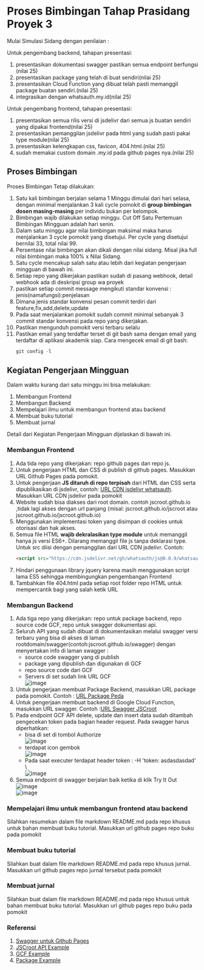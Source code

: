 # Proses Bimbingan Tahap Prasidang Proyek 3
Mulai Simulasi Sidang dengan penilaian :

Untuk pengembang backend, tahapan presentasi:
1. presentasikan dokumentasi swagger pastikan semua endpoint berfungsi (nilai 25)
2. presentasikan package yang telah di buat sendiri(nilai 25)
3. presentasikan Cloud Function yang dibuat telah pasti memanggil package buatan sendiri.(nilai 25)
4. integrasikan dengan whatsauth.my.id(nilai 25)

Untuk pengembang frontend, tahapan presentasi:
1. presentasikan semua rilis versi di jsdelivr dari semua js buatan sendiri yang dipakai frontend(nilai 25)
2. presentasikan pemanggilan jsdelivr pada html yang sudah pasti pakai type module(nilai 25)
3. presentasikan kelengkapan css, favicon, 404.html.(nilai 25)
4. sudah memakai custom domain .my.id pada github pages nya.(nilai 25)


## Proses Bimbingan
Proses Bimbingan Tetap dilakukan:
1. Satu kali bimbingan berjalan selama 1 Minggu dimulai dari hari selasa, dengan minimal menjalankan 3 kali cycle pomokit di **group bimbingan dosen masing-masing** per individu bukan per kelompok.
2. Bimbingan wajib dilakukan setiap minggu. Cut Off Satu Pertemuan Bimbingan Mingguan adalah hari senin.
3. Dalam satu minggu agar nilai bimbingan maksimal maka harus menjalankan 3 cycle pomokit yang disetujui. Per cycle yang disetujui bernilai 33, total nilai 99.
4. Persentase nilai bimbingan akan dikali dengan nilai sidang. Misal jika full nilai bimbingan maka 100% x Nilai Sidang.
5. Satu cycle mencakup salah satu atau lebih dari kegiatan pengerjaan mingguan di bawah ini.
6. Setiap repo yang dikerjakan pastikan sudah di pasang webhook, detail webhook ada di deskripsi group wa proyek
7. pastikan setiap commit message mengikuti standar konvensi : jenis(namafungsi):penjelasan
8. Dimana jenis standar konvensi pesan commit terdiri dari feature,fix,add,delete,update
9. Pada saat menjalankan pomokit sudah commit minimal sebanyak 3 commit standar konvensi pada repo yang dikerjakan.
10. Pastikan mengunduh pomokit versi terbaru selalu
11. Pastikan email yang terdaftar terset di git bash sama dengan email yang terdaftar di aplikasi akademik siap. Cara mengecek email di git bash:
    ```s
    git config -l
    ```

## Kegiatan Pengerjaan Mingguan
Dalam waktu kurang dari satu minggu ini bisa melakukan:
1. Membangun Frontend
2. Membangun Backend
3. Mempelajari ilmu untuk membangun frontend atau backend
4. Membuat buku tutorial
5. Membuat jurnal  

Detail dari Kegiatan Pengerjaan Mingguan dijelaskan di bawah ini.

### Membangun Frontend
1. Ada tida repo yang dikerjakan: repo github pages dan repo js.
2. Untuk pengerjaan HTML dan CSS di publish di github pages. Masukkan URL Github Pages pada pomokit.
3. Untuk pengerjaan **JS ditaruh di repo terpisah** dari HTML dan CSS serta dipublikasikan di jsdelivr, contoh: [URL CDN jsdelivr whatsauth](https://cdn.jsdelivr.net/gh/whatsauth/js/). Masukkan URL CDN jsdelivr pada pomokit
4. Website sudah bisa diakses dari root domain. contoh jscroot.github.io ,tidak lagi akses dengan url panjang (misal: jscroot.github.io/jscroot atau jscroot.github.io/jscroot.github.io)
5. Menggunakan implementasi token yang disimpan di cookies untuk otorisasi dan hak akses.
6. Semua file HTML **wajib dekralasikan type module** untuk memanggil hanya js versi ES6+. Dilarang memanggil file js tanpa deklarasi type. Untuk src diisi dengan pemanggilan dari URL CDN jsdelivr. Contoh:
   ```html
   <script src="https://cdn.jsdelivr.net/gh/whatsauth/js@0.0.9/whatsauth.js" type="module"></script>
   ```
7. Hindari penggunaan library jquery karena masih menggunakan script lama ES5 sehingga membingungkan pengembangan Frontend
8. Tambahkan file 404.html pada setiap root folder repo HTML untuk mempercantik bagi yang salah ketik URL
 
### Membangun Backend
1. Ada tiga repo yang dikerjakan: repo untuk package backend, repo source code GCF, repo untuk swagger dokumentasi api.
2. Seluruh API yang sudah dibuat di dokumentasikan melalui swagger versi terbaru yang bisa di akses di laman rootdomain/swagger(contoh:jscroot.github.io/swagger) dengan menyertakan info di laman swagger :
   * source code swagger yang di publish
   * package yang dipublish dan digunakan di GCF
   * repo source code dari GCF
   * Servers di set sudah link URL GCF  
   ![image](https://github.com/bukped/gis/assets/11188109/8db9052d-3056-48ec-af1f-5b5b1b396ac9)
3. Untuk pengerjaan membuat Package Backend, masukkan URL package pada pomokit. Contoh : [URL Package Peda](https://pkg.go.dev/github.com/petapedia/peda)
4. Untuk pengerjaan membuat backend di Google Cloud Function, masukkan URL swagger. Contoh :[URL Swagger JSCroot](https://jscroot.github.io/examples/api/swagger/)
5. Pada endpoint GCF API delete, update dan insert data sudah ditambah pengecekan token pada bagian header request. Pada swagger harus diperhatikan:
   * bisa di set di tombol Authorize  
     ![image](https://github.com/bukped/gis/assets/11188109/5d2e6ef1-eafe-40a9-8a70-6299b76131c3)
   * terdapat icon gembok  
     ![image](https://github.com/bukped/gis/assets/11188109/34716bfe-8918-4a5e-89ba-02cc655f8801)
   * Pada saat executer terdapat header token : -H 'token: asdasdasdad' \  
     ![image](https://github.com/bukped/gis/assets/11188109/dd4b787e-2701-4609-986d-7015213134c2)
6. Semua endpoint di swagger berjalan baik ketika di klik Try It Out ![image](https://github.com/bukped/gis/assets/11188109/40c02a80-3fe1-4ebf-aa1c-b9fa05f22bb5)  
   ![image](https://github.com/bukped/gis/assets/11188109/f14aa7e3-10de-4223-a711-1d91e7f68755)

### Mempelajari ilmu untuk membangun frontend atau backend
Silahkan resumekan dalam file markdown README.md pada repo khusus untuk bahan membuat buku tutorial. Masukkan url github pages repo buku pada pomokit

### Membuat buku tutorial
Silahkan buat dalam file markdown README.md pada repo khusus jurnal. Masukkan url github pages repo jurnal tersebut pada pomokit

### Membuat jurnal
Silahkan buat dalam file markdown README.md pada repo khusus untuk bahan membuat buku tutorial. Masukkan url github pages repo buku pada pomokit

### Referensi
1. [Swagger untuk Github Pages](https://jscroot.github.io/examples/api/swagger/)
2. [JSCroot API Example](https://jscroot.github.io/examples/api/)
3. [GCF Example](https://petapedia.github.io/gcf/)
4. [Package Example](https://pkg.go.dev/github.com/petapedia/peda)
